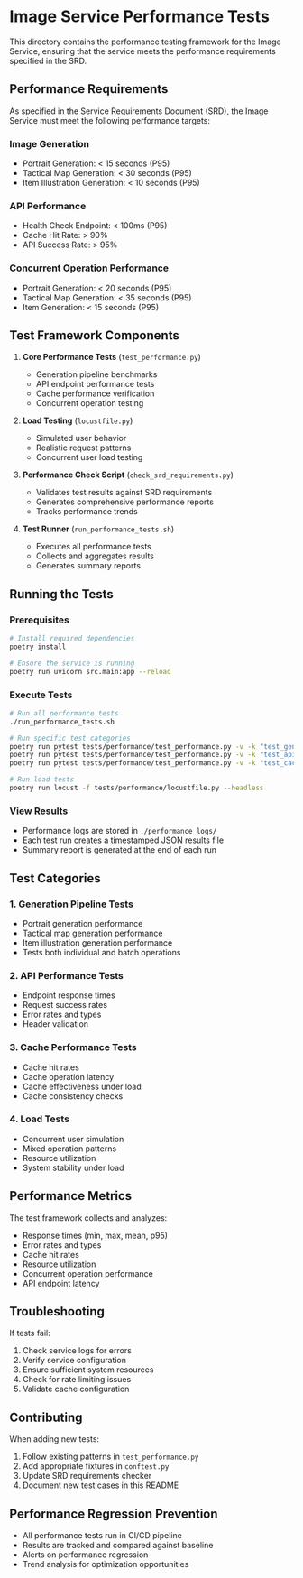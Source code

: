 # Image Service Performance Tests

This directory contains the performance testing framework for the Image Service, ensuring that the service meets the performance requirements specified in the SRD.

## Performance Requirements

As specified in the Service Requirements Document (SRD), the Image Service must meet the following performance targets:

### Image Generation
- Portrait Generation: < 15 seconds (P95)
- Tactical Map Generation: < 30 seconds (P95)
- Item Illustration Generation: < 10 seconds (P95)

### API Performance
- Health Check Endpoint: < 100ms (P95)
- Cache Hit Rate: > 90%
- API Success Rate: > 95%

### Concurrent Operation Performance
- Portrait Generation: < 20 seconds (P95)
- Tactical Map Generation: < 35 seconds (P95)
- Item Generation: < 15 seconds (P95)

## Test Framework Components

1. **Core Performance Tests** (`test_performance.py`)
   - Generation pipeline benchmarks
   - API endpoint performance tests
   - Cache performance verification
   - Concurrent operation testing

2. **Load Testing** (`locustfile.py`)
   - Simulated user behavior
   - Realistic request patterns
   - Concurrent user load testing

3. **Performance Check Script** (`check_srd_requirements.py`)
   - Validates test results against SRD requirements
   - Generates comprehensive performance reports
   - Tracks performance trends

4. **Test Runner** (`run_performance_tests.sh`)
   - Executes all performance tests
   - Collects and aggregates results
   - Generates summary reports

## Running the Tests

### Prerequisites
```bash
# Install required dependencies
poetry install

# Ensure the service is running
poetry run uvicorn src.main:app --reload
```

### Execute Tests
```bash
# Run all performance tests
./run_performance_tests.sh

# Run specific test categories
poetry run pytest tests/performance/test_performance.py -v -k "test_generation"
poetry run pytest tests/performance/test_performance.py -v -k "test_api"
poetry run pytest tests/performance/test_performance.py -v -k "test_cache"

# Run load tests
poetry run locust -f tests/performance/locustfile.py --headless
```

### View Results
- Performance logs are stored in `./performance_logs/`
- Each test run creates a timestamped JSON results file
- Summary report is generated at the end of each run

## Test Categories

### 1. Generation Pipeline Tests
- Portrait generation performance
- Tactical map generation performance
- Item illustration generation performance
- Tests both individual and batch operations

### 2. API Performance Tests
- Endpoint response times
- Request success rates
- Error rates and types
- Header validation

### 3. Cache Performance Tests
- Cache hit rates
- Cache operation latency
- Cache effectiveness under load
- Cache consistency checks

### 4. Load Tests
- Concurrent user simulation
- Mixed operation patterns
- Resource utilization
- System stability under load

## Performance Metrics

The test framework collects and analyzes:
- Response times (min, max, mean, p95)
- Error rates and types
- Cache hit rates
- Resource utilization
- Concurrent operation performance
- API endpoint latency

## Troubleshooting

If tests fail:
1. Check service logs for errors
2. Verify service configuration
3. Ensure sufficient system resources
4. Check for rate limiting issues
5. Validate cache configuration

## Contributing

When adding new tests:
1. Follow existing patterns in `test_performance.py`
2. Add appropriate fixtures in `conftest.py`
3. Update SRD requirements checker
4. Document new test cases in this README

## Performance Regression Prevention

- All performance tests run in CI/CD pipeline
- Results are tracked and compared against baseline
- Alerts on performance regression
- Trend analysis for optimization opportunities